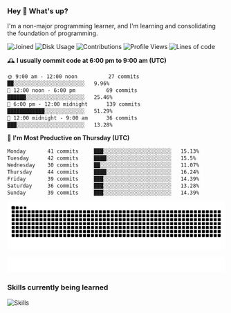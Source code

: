 ### Hey :wave: What's up?

I'm a non-major programming learner, and I'm learning and consolidating the foundation of programming.

<!--START_SECTION:waka-->
![Joined](http://img.shields.io/badge/Joined-7%20years%20ago-6D67E4?style=flat&labelColor=453C67)
![Disk Usage](http://img.shields.io/badge/Github%27s%20Storage-598.4%20MB-FD841F?style=flat&labelColor=E14D2A)
![Contributions](http://img.shields.io/badge/Contributions%20in%202023-181-7DCE13?style=flat&labelColor=2B7A0B)
![Profile Views](http://img.shields.io/badge/Profile%20Views-1-3AB4F2?style=flat&labelColor=0078AA)
![Lines of code](https://img.shields.io/badge/Lines%20of%20code-2%20Million%20Lines%20of%20code-FF8B8B?style=flat&labelColor=EB4747)

🕰️ **I usually commit code at 6:00 pm to 9:00 am (UTC)** 

```text
🌞 9:00 am - 12:00 noon          27 commits     ██░░░░░░░░░░░░░░░░░░░░░░░   9.96% 
🌆 12:00 noon - 6:00 pm          69 commits     ██████░░░░░░░░░░░░░░░░░░░   25.46% 
🌃 6:00 pm - 12:00 midnight      139 commits    ████████████░░░░░░░░░░░░░   51.29% 
🌙 12:00 midnight - 9:00 am      36 commits     ███░░░░░░░░░░░░░░░░░░░░░░   13.28%
```
📅 **I'm Most Productive on Thursday (UTC)** 

```text
Monday       41 commits     ███░░░░░░░░░░░░░░░░░░░░░░   15.13% 
Tuesday      42 commits     ████░░░░░░░░░░░░░░░░░░░░░   15.5% 
Wednesday    30 commits     ██░░░░░░░░░░░░░░░░░░░░░░░   11.07% 
Thursday     44 commits     ████░░░░░░░░░░░░░░░░░░░░░   16.24% 
Friday       39 commits     ███░░░░░░░░░░░░░░░░░░░░░░   14.39% 
Saturday     36 commits     ███░░░░░░░░░░░░░░░░░░░░░░   13.28% 
Sunday       39 commits     ███░░░░░░░░░░░░░░░░░░░░░░   14.39%
```

<!--END_SECTION:waka-->

![Snake animation](https://raw.githubusercontent.com/dirname/dirname/output/snake.svg)

![metrics](github-metrics.svg)

### Skills currently being learned

![Skills](https://skillicons.dev/icons?i=linux,rust,go,solidity,typescript,bash,git,postgres,mysql,redis,mongo,docker,kubernetes,grafana,prometheus)
